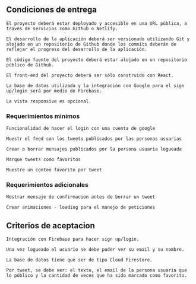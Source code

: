 ## Condiciones de entrega
    El proyecto deberá estar deployado y accesible en una URL pública, a través de servicios como Github o Netlify.

    El desarrollo de la aplicación deberá ser versionado utilizando Git y alojado en un repositorio de Github donde los commits deberán de reflejar el progreso del desarrollo de la aplicación.
    
    El código fuente del proyecto deberá estar alojado en un repositorio público de Github.

    El front-end del proyecto deberá ser sólo construido con React.

    La base de datos utilizada y la integración con Google para el sign up/login será por medio de Firebase.

    La vista responsive es opcional.

### Requerimientos minimos

    Funcionalidad de hacer el login con una cuenta de google

    Muestr el feed con los tweets publicados por las personas usuarias

    Crear o borrar mensajes publicados por la persona usuaria logueada

    Marque tweets como favoritos

    Muestre un conteo favorito por tweet

### Requerimientos adicionales

    Mostrar mensaje de confirmacion antes de borrar un tweet

    Crear animaciones - loading para el manejo de peticiones

## Criterios de aceptacion

    Integración con Firebase para hacer sign up/login.

    Una vez logueado el usuario se debe poder ver su email y su nombre.

    La base de datos tiene que ser de tipo Cloud Firestore.
    
    Por tweet, se debe ver: el texto, el email de la persona usuaria que lo público y la cantidad de veces que ha sido marcado como favorito.